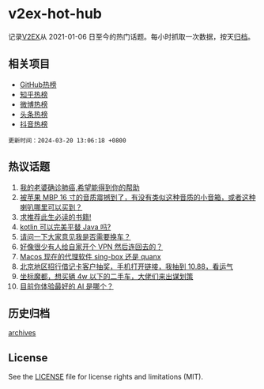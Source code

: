 # v2ex-hot-hub

 记录[V2EX](https://www.v2ex.com/)从 2021-01-06 日至今的热门话题。每小时抓取一次数据，按天[归档](archives)。
 
 ## 相关项目

- [GitHub热榜](https://github.com/snaildev/github-hot-hub)
- [知乎热榜](https://github.com/snaildev/zhihu-hot-hub)
- [微博热榜](https://github.com/snaildev/weibo-hot-hub)
- [头条热榜](https://github.com/snaildev/toutiao-hot-hub)
- [抖音热榜](https://github.com/snaildev/douyin-hot-hub)


 `更新时间：2024-03-20 13:06:18 +0800`

## 热议话题

1. [我的老婆确诊肺癌,希望能得到你的帮助](https://www.v2ex.com/t/1025234)
1. [被苹果 MBP 16 寸的音质震撼到了，有没有类似这种音质的小音箱，或者这种喇叭哪里可以买到？](https://www.v2ex.com/t/1025073)
1. [求推荐此生必读的书籍!](https://www.v2ex.com/t/1025266)
1. [kotlin 可以完美平替 Java 吗?](https://www.v2ex.com/t/1025262)
1. [请问一下大家意见我是否需要换车？](https://www.v2ex.com/t/1025275)
1. [好像很少有人给自家开个 VPN 然后连回去的？](https://www.v2ex.com/t/1025218)
1. [Macos 现在的代理软件 sing-box 还是 quanx](https://www.v2ex.com/t/1025167)
1. [北京地区招行借记卡客户抽奖，手机打开链接，我抽到 10.88，看运气](https://www.v2ex.com/t/1025040)
1. [坐标魔都，想买辆 4w 以下的二手车，大佬们来出谋划策](https://www.v2ex.com/t/1025080)
1. [目前你体验最好的 AI 是哪个？](https://www.v2ex.com/t/1025115)

## 历史归档

[archives](archives)

## License

See the [LICENSE](LICENSE) file for license rights and limitations (MIT).
